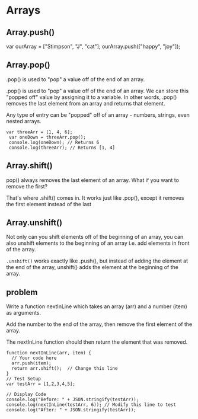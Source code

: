 # Arrays

## Array.push()
var ourArray = ["Stimpson", "J", "cat"];
ourArray.push(["happy", "joy"]);

## Array.pop()
.pop() is used to "pop" a value off of the end of an array.

.pop() is used to "pop" a value off of the end of an array. We can store this "popped off" value by assigning it to a variable. In other words, .pop() removes the last element from an array and returns that element.

Any type of entry can be "popped" off of an array - numbers, strings, even nested arrays.
```
var threeArr = [1, 4, 6];
 var oneDown = threeArr.pop();
 console.log(oneDown); // Returns 6
 console.log(threeArr); // Returns [1, 4]
```

## Array.shift()
pop() always removes the last element of an array. What if you want to remove the first?

That's where .shift() comes in. It works just like .pop(), except it removes the first element instead of the last

## Array.unshift()
Not only can you shift elements off of the beginning of an array, you can also unshift elements to the beginning of an array i.e. add elements in front of the array.

`.unshift()` works exactly like .push(), but instead of adding the element at the end of the array, unshift() adds the element at the beginning of the array.


## problem
Write a function nextInLine which takes an array (arr) and a number (item) as arguments.

Add the number to the end of the array, then remove the first element of the array.

The nextInLine function should then return the element that was removed.

```
function nextInLine(arr, item) {
  // Your code here
  arr.push(item);
  return arr.shift();  // Change this line
}
// Test Setup
var testArr = [1,2,3,4,5];

// Display Code
console.log("Before: " + JSON.stringify(testArr));
console.log(nextInLine(testArr, 6)); // Modify this line to test
console.log("After: " + JSON.stringify(testArr));
```

